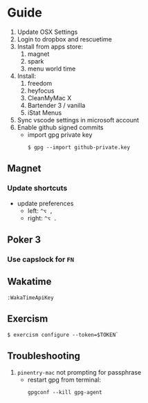 # Guide

1. Update OSX Settings
1. Login to dropbox and rescuetime
1. Install from apps store:
   1. magnet
   1. spark
   1. menu world time
1. Install:
   1. freedom
   1. heyfocus
   1. CleanMyMac X
   1. Bartender 3 / vanilla
   1. iStat Menus
1. Sync vscode settings in microsoft account
1. Enable github signed commits
   - import gpg private key
     ```
     $ gpg --import github-private.key
     ```

## Magnet

### Update shortcuts

- update preferences
  - left: `^⌥ ,`
  - right: `^⌥ .`

## Poker 3

### Use capslock for `FN`

## Wakatime

```
:WakaTimeApiKey
```

## Exercism

```
$ exercism configure --token=$TOKEN`
```

## Troubleshooting

1. `pinentry-mac` not prompting for passphrase
   - restart gpg from terminal:
     ```
     gpgconf --kill gpg-agent
     ```
